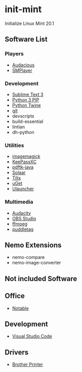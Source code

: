 # init-mint
Initialize Linux Mint 20.1

## Software List

### Players
- [Audacious](https://audacious-media-player.org/)
- [SMPlayer](https://www.smplayer.info/)

### Development
- [Sublime Text 3](https://www.sublimetext.com/)
- [Python 3 PIP](https://pip.pypa.io/en/stable/)
- [Python Twine](https://pypi.org/project/twine/)
- [git](https://git-scm.com/)
- devscripts
- build-essential
- lintian
- dh-python

### Utilities
- [imagemagick](https://imagemagick.org/index.php)
- [KeePassXC](https://keepassxc.org/)
- [pdftk-java](https://gitlab.com/pdftk-java/pdftk)
- [Solaar](https://pwr-solaar.github.io/Solaar/)
- [Tilix](https://github.com/gnunn1/tilix)
- [uGet](https://github.com/ugetdm/uget-extension)
- [Ulauncher](https://ulauncher.io/)

### Multimedia
- [Audacity](https://www.audacityteam.org/)
- [OBS Studio](https://obsproject.com/)
- [ffmpeg](https://ffmpeg.org/)
- [puddletag](https://github.com/puddletag/puddletag)

## Nemo Extensions
- nemo-compare
- nemo-image-converter

## Not included Software

## Office
- [Notable](https://notable.app/)

## Development
- [Visual Studio Code](https://code.visualstudio.com/)

## Drivers
- [Brother Printer](http://support.brother.com/g/b/downloadend.aspx?c=us&lang=en&prod=mfc8890dw_all&os=127&dlid=dlf006893_000&flang=4&type3=625)
